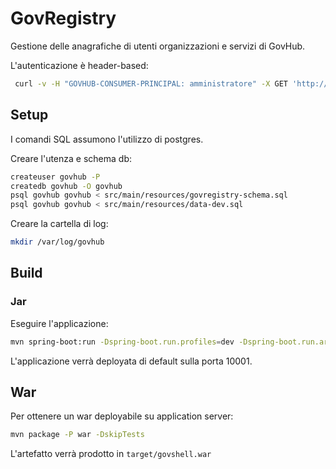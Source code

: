 # GovRegistry

Gestione delle anagrafiche di utenti organizzazioni e servizi di GovHub.

L'autenticazione è header-based:

```bash
 curl -v -H "GOVHUB-CONSUMER-PRINCIPAL: amministratore" -X GET 'http://localhost:10001/users/1'
```

## Setup

I comandi SQL assumono l'utilizzo di postgres.

Creare l'utenza e schema db:

```bash
createuser govhub -P 
createdb govhub -O govhub
psql govhub govhub < src/main/resources/govregistry-schema.sql
psql govhub govhub < src/main/resources/data-dev.sql
```

Creare la cartella di log:

```bash
mkdir /var/log/govhub
```

## Build

### Jar

Eseguire l'applicazione:

```bash
mvn spring-boot:run -Dspring-boot.run.profiles=dev -Dspring-boot.run.arguments=--logging.level.org.springframework=TRACE
```

L'applicazione verrà deployata di default sulla porta 10001.

## War

Per ottenere un war deployabile su application server:

```bash
mvn package -P war -DskipTests
```

L'artefatto verrà prodotto in `target/govshell.war`
